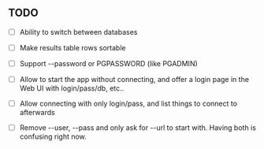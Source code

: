 ## TODO

- [ ] Ability to switch between databases

- [ ] Make results table rows sortable

- [ ] Support --password or PGPASSWORD (like PGADMIN)

- [ ] Allow to start the app without connecting, and offer a login
      page in the Web UI with login/pass/db, etc..

- [ ] Allow connecting with only login/pass, and list things to
      connect to afterwards

- [ ] Remove --user, --pass and only ask for --url to start with.
      Having both is confusing right now.